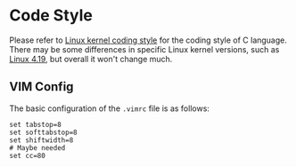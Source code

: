 Code Style
==========

Please refer to [Linux kernel coding style](https://www.kernel.org/doc/html/latest/process/coding-style.html) for the coding style of C language. There may be some differences in specific Linux kernel versions, such as [Linux 4.19](https://www.kernel.org/doc/html/v4.10/process/coding-style.html), but overall it won't change much.


## VIM Config

The basic configuration of the `.vimrc` file is as follows:

```
set tabstop=8
set softtabstop=8
set shiftwidth=8
# Maybe needed
set cc=80
```

